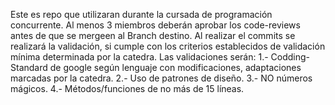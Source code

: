 Este es repo que utilizaran durante la cursada de programación concurrente.
Al menos 3 miembros deberán aprobar los code-reviews antes de que se mergeen al Branch destino.
Al realizar el commits se realizará la validación, si cumple con los criterios establecidos de validación mínima determinada por la catedra.
Las validaciones serán:
1.- Codding-Standard de google según lenguaje con modificaciones, adaptaciones marcadas por la catedra.
2.- Uso de patrones de diseño.
3.- NO números mágicos.
4.- Métodos/funciones de no más de 15 líneas.


